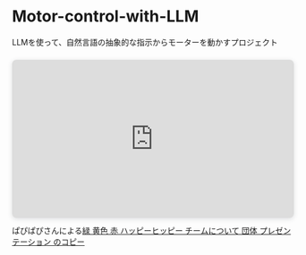 # Motor-control-with-LLM
LLMを使って、自然言語の抽象的な指示からモーターを動かすプロジェクト

<div style="position: relative; width: 100%; height: 0; padding-top: 56.2500%;
 padding-bottom: 0; box-shadow: 0 2px 8px 0 rgba(63,69,81,0.16); margin-top: 1.6em; margin-bottom: 0.9em; overflow: hidden;
 border-radius: 8px; will-change: transform;">
  <iframe loading="lazy" style="position: absolute; width: 100%; height: 100%; top: 0; left: 0; border: none; padding: 0;margin: 0;"
    src="https:&#x2F;&#x2F;www.canva.com&#x2F;design&#x2F;DAGKmT-RSmI&#x2F;v00sq1qbPc9sgckyT78kuQ&#x2F;view?embed" allowfullscreen="allowfullscreen" allow="fullscreen">
  </iframe>
</div>
ぱぴぱぴさんによる<a href="https:&#x2F;&#x2F;www.canva.com&#x2F;design&#x2F;DAGKmT-RSmI&#x2F;v00sq1qbPc9sgckyT78kuQ&#x2F;view?utm_content=DAGKmT-RSmI&amp;utm_campaign=designshare&amp;utm_medium=embeds&amp;utm_source=link" target="_blank" rel="noopener">緑 黄色 赤 ハッピーヒッピー チームについて 団体 プレゼンテーション のコピー</a>
